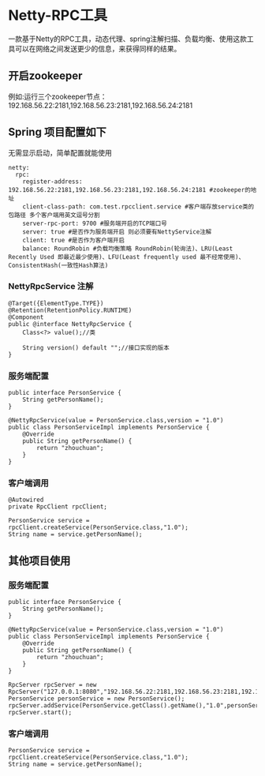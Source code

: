 # Netty-RPC工具
一款基于Netty的RPC工具，动态代理、spring注解扫描、负载均衡、使用这款工具可以在网络之间发送更少的信息，来获得同样的结果。
## 开启zookeeper
例如:运行三个zookeeper节点：192.168.56.22:2181,192.168.56.23:2181,192.168.56.24:2181
## Spring 项目配置如下
无需显示启动，简单配置就能使用
```
netty:
  rpc:
    register-address: 192.168.56.22:2181,192.168.56.23:2181,192.168.56.24:2181 #zookeeper的地址
    client-class-path: com.test.rpcclient.service #客户端存放service类的包路径 多个客户端用英文逗号分割
    server-rpc-port: 9700 #服务端开启的TCP端口号
    server: true #是否作为服务端开启 则必须要有NettyService注解
    client: true #是否作为客户端开启
    balance: RoundRobin #负载均衡策略 RoundRobin(轮询法)、LRU(Least Recently Used 即最近最少使用)、LFU(Least frequently used 最不经常使用)、ConsistentHash(一致性Hash算法)
```
### NettyRpcService 注解
```
@Target({ElementType.TYPE})
@Retention(RetentionPolicy.RUNTIME)
@Component
public @interface NettyRpcService {
    Class<?> value();//类

    String version() default "";//接口实现的版本
}
```

### 服务端配置
```
public interface PersonService {
    String getPersonName();
}

@NettyRpcService(value = PersonService.class,version = "1.0")
public class PersonServiceImpl implements PersonService {
    @Override
    public String getPersonName() {
        return "zhouchuan";
    }
}
```

### 客户端调用
```
@Autowired
private RpcClient rpcClient;

PersonService service = rpcClient.createService(PersonService.class,"1.0");
String name = service.getPersonName();
```

## 其他项目使用
### 服务端配置
```
public interface PersonService {
    String getPersonName();
}

@NettyRpcService(value = PersonService.class,version = "1.0")
public class PersonServiceImpl implements PersonService {
    @Override
    public String getPersonName() {
        return "zhouchuan";
    }
}

RpcServer rpcServer = new RpcServer("127.0.0.1:8080","192.168.56.22:2181,192.168.56.23:2181,192.168.56.24:2181");
PersonService personService = new PersonService();
rpcServer.addService(PersonService.getClass().getName(),"1.0",personService)
rpcServer.start();
```

### 客户端调用
```
PersonService service = rpcClient.createService(PersonService.class,"1.0");
String name = service.getPersonName();
```

